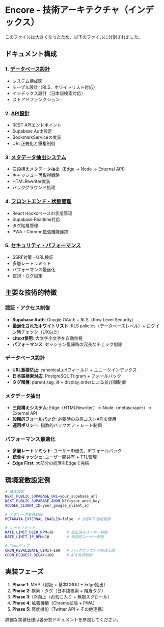 # Encore - 技術アーキテクチャ（インデックス）

このファイルは大きくなったため、以下のファイルに分割されました。

## ドキュメント構成

### 1. [データベース設計](./database-design.md)
- システム構成図
- テーブル設計（RLS、ホワイトリスト対応）
- インデックス設計（日本語検索対応）
- ストアドファンクション

### 2. [API設計](./api-design.md)
- REST APIエンドポイント
- Supabase Auth設定
- BookmarkServiceの実装
- URL正規化と重複制御

### 3. [メタデータ抽出システム](./metadata-extraction.md)
- 三段構えメタデータ抽出（Edge → Node → External API）
- キャッシュ・再取得戦略
- HTMLRewriter実装
- バックグラウンド処理

### 4. [フロントエンド・状態管理](./frontend-state-management.md)
- React Hooksベースの状態管理
- Supabase Realtime対応
- タグ階層管理
- PWA・Chrome拡張機能連携

### 5. [セキュリティ・パフォーマンス](./security-performance.md)
- SSRF対策・URL検証
- 多層レートリミット
- パフォーマンス最適化
- 監視・ログ設定

## 主要な技術的特徴

### 認証・アクセス制御
- **Supabase Auth**: Google OAuth + RLS（Row Level Security）
- **最適化されたホワイトリスト**: RLS policies（データベースレベル）+ ログイン時チェック（UX向上）
- **citext使用**: 大文字小文字を自動無視
- **パフォーマンス**: セッション復帰時の冗長なチェック削除

### データベース設計
- **URL重複防止**: canonical_urlフィールド + ユニークインデックス
- **日本語検索対応**: PostgreSQL Trigram + フォールバック
- **タグ階層**: parent_tag_id + display_orderによる並び順制御

### メタデータ抽出
- **三段構えシステム**: Edge（HTMLRewriter）→ Node（metascraper）→ External API
- **段階的フォールバック**: 必要時のみ高コストAPIを使用
- **運用ポリシー**: 指数的バックオフ + レート制御

### パフォーマンス最適化
- **多層レートリミット**: ユーザーID優先、IPフォールバック
- **統合キャッシュ**: ユーザー間共有 + TTL管理
- **Edge First**: 大部分の処理をEdgeで完結

## 環境変数設定例

```bash
# 基本設定
NEXT_PUBLIC_SUPABASE_URL=your_supabase_url
NEXT_PUBLIC_SUPABASE_ANON_KEY=your_anon_key
GOOGLE_CLIENT_ID=your_google_client_id

# メタデータ取得制御
METADATA_EXTERNAL_ENABLED=false  # 外部API使用制御

# レートリミット
RATE_LIMIT_USER_RPM=20      # 認証済みユーザー制限
RATE_LIMIT_IP_RPM=10        # 未認証ユーザー制限

# Cronジョブ
CRON_REVALIDATE_LIMIT=100   # バックグラウンド処理上限
CRON_REQUEST_DELAY=100      # API負荷制御
```

## 実装フェーズ

1. **Phase 1**: MVP（認証 + 基本CRUD + Edge抽出）
2. **Phase 2**: 検索・タグ（日本語検索 + 階層タグ）
3. **Phase 3**: UX向上（お気に入り + 無限スクロール）
4. **Phase 4**: 拡張機能（Chrome拡張 + PWA）
5. **Phase 5**: 高度機能（Twitter API + その他連携）

詳細な実装仕様は各分割ドキュメントを参照してください。